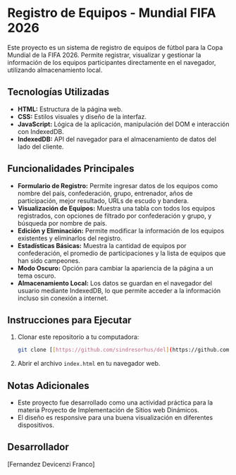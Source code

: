 # Registro de Equipos - Mundial FIFA 2026

Este proyecto es un sistema de registro de equipos de fútbol para la Copa Mundial de la FIFA 2026. Permite registrar, visualizar y gestionar la información de los equipos participantes directamente en el navegador, utilizando almacenamiento local.

## Tecnologías Utilizadas

* **HTML:** Estructura de la página web.
* **CSS:** Estilos visuales y diseño de la interfaz.
* **JavaScript:** Lógica de la aplicación, manipulación del DOM e interacción con IndexedDB.
* **IndexedDB:** API del navegador para el almacenamiento de datos del lado del cliente.

## Funcionalidades Principales

* **Formulario de Registro:** Permite ingresar datos de los equipos como nombre del país, confederación, grupo, entrenador, años de participación, mejor resultado, URLs de escudo y bandera.
* **Visualización de Equipos:** Muestra una tabla con todos los equipos registrados, con opciones de filtrado por confederación y grupo, y búsqueda por nombre de país.
* **Edición y Eliminación:** Permite modificar la información de los equipos existentes y eliminarlos del registro.
* **Estadísticas Básicas:** Muestra la cantidad de equipos por confederación, el promedio de participaciones y la lista de equipos que han sido campeones.
* **Modo Oscuro:** Opción para cambiar la apariencia de la página a un tema oscuro.
* **Almacenamiento Local:** Los datos se guardan en el navegador del usuario mediante IndexedDB, lo que permite acceder a la información incluso sin conexión a internet.

## Instrucciones para Ejecutar

1.  Clonar este repositorio a tu computadora:
    ```bash
    git clone [[https://github.com/sindresorhus/del](https://github.com/sindresorhus/del](https://github.com/kani204/registro-mundial-2026))
    ```
2.  Abrir el archivo `index.html` en tu navegador web.

## Notas Adicionales

* Este proyecto fue desarrollado como una actividad práctica para la materia Proyecto de Implementación de Sitios web Dinámicos.
* El diseño es responsive para una buena visualización en diferentes dispositivos.

## Desarrollador

[Fernandez Devicenzi Franco]
